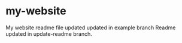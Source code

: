 # my-website
My website readme file updated
updated in example branch
Readme updated in update-readme branch.
